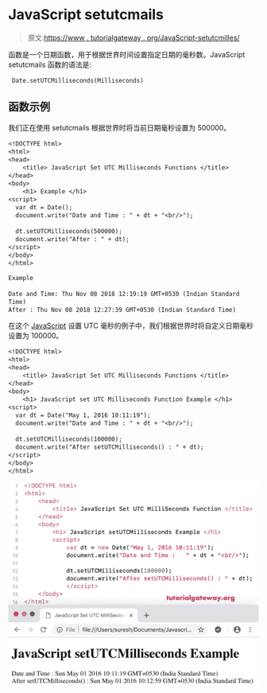 # JavaScript setutcmails

> 原文:[https://www . tutorialgateway . org/JavaScript-setutcmilles/](https://www.tutorialgateway.org/javascript-setutcmilliseconds/)

函数是一个日期函数，用于根据世界时间设置指定日期的毫秒数。JavaScript setutcmails 函数的语法是:

```
 Date.setUTCMilliseconds(Milliseconds)
```

## 函数示例

我们正在使用 setutcmails 根据世界时将当前日期毫秒设置为 500000。

```
<!DOCTYPE html>
<html>
<head>
    <title> JavaScript Set UTC Milliseconds Functions </title>
</head>
<body>
    <h1> Example </h1>
<script>
  var dt = Date();  
  document.write("Date and Time : " + dt + "<br/>");

  dt.setUTCMilliseconds(500000);
  document.write("After : " + dt);
</script>
</body>
</html>
```

```
Example

Date and Time: Thu Nov 08 2018 12:19:19 GMT+0530 (Indian Standard Time)
After : Thu Nov 08 2018 12:27:39 GMT+0530 (Indian Standard Time)
```

在这个 [JavaScript](https://www.tutorialgateway.org/javascript/) 设置 UTC 毫秒的例子中，我们根据世界时将自定义日期毫秒设置为 100000。

```
<!DOCTYPE html>
<html>
<head>
    <title> JavaScript Set UTC Milliseconds Functions </title>
</head>
<body>
    <h1> JavaScript set UTC Milliseconds Function Example </h1>
<script>
  var dt = Date("May 1, 2016 10:11:19");
  document.write("Date and Time : " + dt + "<br/>");

  dt.setUTCMilliseconds(100000);
  document.write("After setUTCMilliseconds() : " + dt);
</script>
</body>
</html>
```

![JavaScript setUTCMilliseconds Example 2](img/2ccc1b6f67355fd28cde0e1daa56fef0.png)